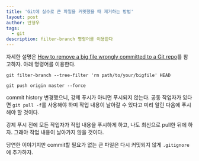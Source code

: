 ```yaml
---
title: 'Git에 실수로 큰 파일을 커밋했을 때 제거하는 방법'
layout: post
author: 안형우
tags: 
  - git
description: filter-branch 명령어를 이용한다
---
```


자세한 설명은 [How to remove a big file wrongly committed to a Git repo][1]를 참고하자. 아래 명령어를 이용한다.

[1]: https://murze.be/2017/10/remove-big-file-wrongly-committed-git-repo/

~~~~
git filter-branch --tree-filter 'rm path/to/your/bigfile' HEAD

git push origin master --force
~~~~

commit history 변경했으니, 강제 푸시가 아니면 푸시되지 않는다. 공동 작업자가 있다면 `git pull -f`를 사용해야 하며 작업 내용이 날아갈 수 있다고 미리 알린 다음에 푸시해야 할 것이다. 

강제 푸시 전에 모든 작업자가 작업 내용을 푸시하게 하고, 나도 최신으로 pull한 뒤에 하자. 그래야 작업 내용이 날아가지 않을 것이다.

당연한 이야기지만 commit할 필요가 없는 큰 파일은 다시 커밋되지 않게 `.gitignore`에 추가하자.
